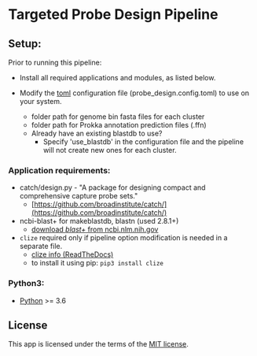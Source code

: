 # Targeted Probe Design Pipeline

## Setup:
Prior to running this pipeline:
* Install all required applications and modules, as listed below.


* Modify the [toml](https://docs.python.org/3.6/library/sqlite3.html) configuration file (probe_design.config.toml) to use on your system.
  * folder path for genome bin fasta files for each cluster
  * folder path for Prokka annotation prediction files (.ffn)
  * Already have an existing blastdb to use?
    * Specify 'use_blastdb' in the configuration file and the pipeline will not create
        new ones for each cluster.


### Application requirements:
* catch/design.py - "A package for designing compact and comprehensive capture probe sets."
  * [https://github.com/broadinstitute/catch/](https://github.com/broadinstitute/catch/)
* ncbi-blast+ for makeblastdb, blastn (used 2.8.1+)
  * [download *blast+* from ncbi.nlm.nih.gov](ftp://ftp.ncbi.nlm.nih.gov/blast/executables/blast+/)
* `clize` required only if pipeline option modification is needed in a separate file.
  * [clize info (ReadTheDocs)](https://clize.readthedocs.io)
  * to install it using pip:  `pip3 install clize`


### Python3:
* [Python](https://www.python.org) &gt;= 3.6
## License
This app is licensed under the terms of the [MIT license](./LICENSE).
